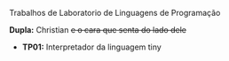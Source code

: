 Trabalhos de Laboratorio de Linguagens de Programação

**Dupla:** Christian ~~e o cara que senta do lado dele~~

- **TP01:** Interpretador da linguagem tiny 
